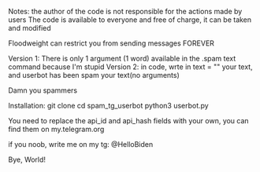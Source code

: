 Notes:
the author of the code is not responsible for the actions made by users
The code is available to everyone and free of charge, it can be taken and modified 

Floodweight can restrict you from sending messages FOREVER 

Version 1:
There is only 1 argument (1 word) available in the .spam text command because I'm stupid 
Version 2:
in code, wrte in text = "" your text, and userbot has been spam your text(no arguments)

Damn you spammers 

Installation:
git clone
cd spam_tg_userbot
python3 userbot.py

You need to replace the api_id and api_hash fields with your own, you can find them on my.telegram.org

if you noob, write me on my tg: @HelloBiden

Bye, World!
